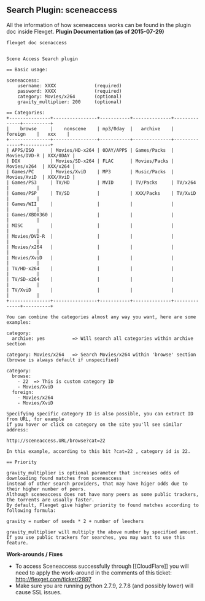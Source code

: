 ## Search Plugin: sceneaccess

All the information of how sceneaccess works can be found in the plugin doc inside Flexget.
**Plugin Documentation (as of 2015-07-29)**

    flexget doc scenaccess


    Scene Access Search plugin
    
    == Basic usage:
    
    sceneaccess:
        username: XXXX              (required)
        password: XXXX              (required)
        category: Movies/x264       (optional)
        gravity_multiplier: 200     (optional)
    
    == Categories:
    +---------------+----------------+-----------+--------------+--------------+----------+
    |    browse     |    nonscene    | mp3/0day  |   archive    |   foreign    |   xxx    |
    +---------------+----------------+-----------+--------------+--------------+----------+
    | APPS/ISO      | Movies/HD-x264 | 0DAY/APPS | Games/Packs  | Movies/DVD-R | XXX/0DAY |
    | DOX           | Movies/SD-x264 | FLAC      | Movies/Packs | Movies/x264  | XXX/x264 |
    | Games/PC      | Movies/XviD    | MP3       | Music/Packs  | Movies/XviD  | XXX/XviD |
    | Games/PS3     | TV/HD          | MVID      | TV/Packs     | TV/x264      |          |
    | Games/PSP     | TV/SD          |           | XXX/Packs    | TV/XviD      |          |
    | Games/WII     |                |           |              |              |          |
    | Games/XBOX360 |                |           |              |              |          |
    | MISC          |                |           |              |              |          |
    | Movies/DVD-R  |                |           |              |              |          |
    | Movies/x264   |                |           |              |              |          |
    | Movies/XviD   |                |           |              |              |          |
    | TV/HD-x264    |                |           |              |              |          |
    | TV/SD-x264    |                |           |              |              |          |
    | TV/XviD       |                |           |              |              |          |
    +---------------+----------------+-----------+--------------+--------------+----------+
    
    You can combine the categories almost any way you want, here are some examples:
    
    category:
      archive: yes          => Will search all categories within archive section
    
    category: Movies/x264   => Search Movies/x264 within 'browse' section (browse is always default if unspecified)
    
    category:
      browse:
        - 22  => This is custom category ID
        - Movies/XviD
      foreign:
        - Movies/x264
        - Movies/XviD
    
    Specifying specific category ID is also possible, you can extract ID from URL, for example
    if you hover or click on category on the site you'll see similar address:
    
    http://sceneaccess.URL/browse?cat=22
    
    In this example, according to this bit ?cat=22 , category id is 22.
    
    == Priority
    
    gravity_multiplier is optional parameter that increases odds of downloading found matches from sceneaccess
    instead of other search providers, that may have higer odds due to their higher number of peers.
    Although sceneaccess does not have many peers as some public trackers, the torrents are usually faster.
    By default, Flexget give higher priority to found matches according to following formula:
    
    gravity = number of seeds * 2 + number of leechers
    
    gravity_multiplier will multiply the above number by specified amount.
    If you use public trackers for searches, you may want to use this feature.
    


**Work-arounds / Fixes**
* To access Sceneaccess successfully through [[CloudFlare]] you will need to apply the work-around in the comments of this ticket: http://flexget.com/ticket/2897
* Make sure you are running python 2.7.9, 2.7.8 (and possibly lower) will cause SSL issues.
